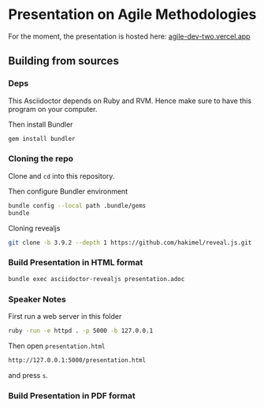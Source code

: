 # Presentation on Agile Methodologies

For the moment, the presentation is hosted here: [agile-dev-two.vercel.app](https://agile-dev-two.vercel.app)



## Building from sources
### Deps
This Asciidoctor depends on Ruby and RVM. Hence make sure to have this program on your computer.

Then install Bundler
```bash
gem install bundler
```
### Cloning the repo

Clone and `cd` into this repository.

Then configure Bundler environment
```bash
bundle config --local path .bundle/gems
bundle
```

Cloning revealjs
```bash
git clone -b 3.9.2 --depth 1 https://github.com/hakimel/reveal.js.git
```

### Build Presentation in HTML format

```bash
bundle exec asciidoctor-revealjs presentation.adoc
```

### Speaker Notes

First run a web server in this folder

```bash
ruby -run -e httpd . -p 5000 -b 127.0.0.1
```

Then open `presentation.html`

```bash
http://127.0.0.1:5000/presentation.html
```

and press `s`.

### Build Presentation in PDF format
